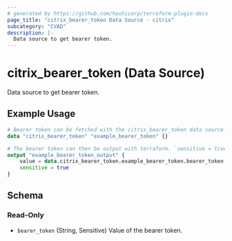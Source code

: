 ```yaml
---
# generated by https://github.com/hashicorp/terraform-plugin-docs
page_title: "citrix_bearer_token Data Source - citrix"
subcategory: "CVAD"
description: |-
  Data source to get bearer token.
---
```


# citrix_bearer_token (Data Source)

Data source to get bearer token.

## Example Usage

```terraform
# Bearer token can be fetched with the citrix_bearer_token data source.
data "citrix_bearer_token" "example_bearer_token" {}

# The bearer token can then be output with terraform. `sensitive = true` is required for outputing sensitive data.
output "example_bearer_token_output" {
    value = data.citrix_bearer_token.example_bearer_token.bearer_token
    sensitive = true
}
```

<!-- schema generated by tfplugindocs -->
## Schema

### Read-Only

- `bearer_token` (String, Sensitive) Value of the bearer token.